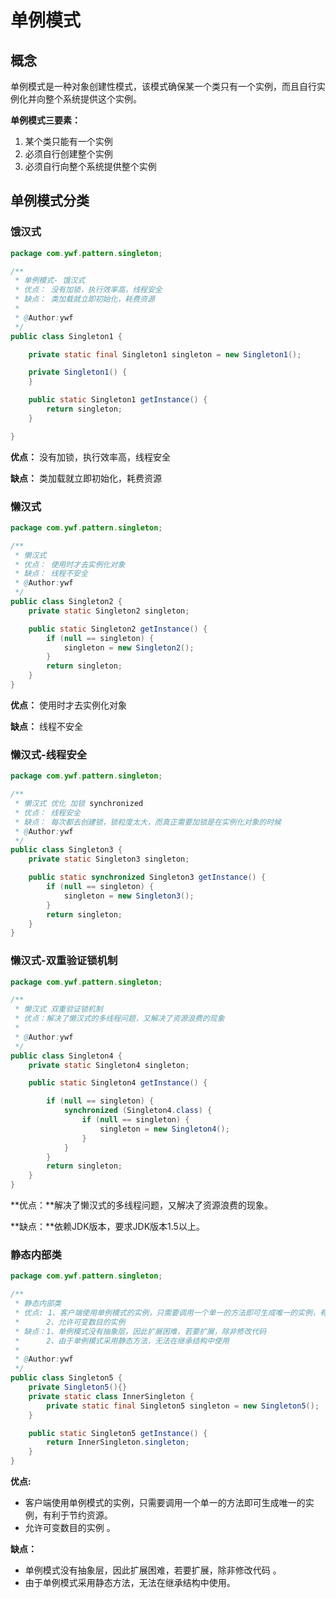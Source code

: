 # 单例模式

## 概念

单例模式是一种对象创建性模式，该模式确保某一个类只有一个实例，而且自行实例化并向整个系统提供这个实例。

**单例模式三要素：**

1. 某个类只能有一个实例
2. 必须自行创建整个实例
3. 必须自行向整个系统提供整个实例



## 单例模式分类

### 饿汉式

```java
package com.ywf.pattern.singleton;

/**
 * 单例模式- 饿汉式
 * 优点： 没有加锁，执行效率高，线程安全
 * 缺点： 类加载就立即初始化，耗费资源
 *
 * @Author:ywf
 */
public class Singleton1 {

    private static final Singleton1 singleton = new Singleton1();

    private Singleton1() {
    }

    public static Singleton1 getInstance() {
        return singleton;
    }

}
```

**优点：** 没有加锁，执行效率高，线程安全

**缺点：** 类加载就立即初始化，耗费资源



### 懒汉式

```java
package com.ywf.pattern.singleton;

/**
 * 懒汉式
 * 优点： 使用时才去实例化对象
 * 缺点： 线程不安全
 * @Author:ywf
 */
public class Singleton2 {
    private static Singleton2 singleton;

    public static Singleton2 getInstance() {
        if (null == singleton) {
            singleton = new Singleton2();
        }
        return singleton;
    }
}
```

**优点：** 使用时才去实例化对象

**缺点：** 线程不安全



### 懒汉式-线程安全

```java
package com.ywf.pattern.singleton;

/**
 * 懒汉式 优化 加锁 synchronized
 * 优点： 线程安全
 * 缺点： 每次都去创建锁，锁粒度太大，而真正需要加锁是在实例化对象的时候
 * @Author:ywf
 */
public class Singleton3 {
    private static Singleton3 singleton;

    public static synchronized Singleton3 getInstance() {
        if (null == singleton) {
            singleton = new Singleton3();
        }
        return singleton;
    }
}
```



### 懒汉式-双重验证锁机制

```java
package com.ywf.pattern.singleton;

/**
 * 懒汉式 双重验证锁机制
 * 优点：解决了懒汉式的多线程问题，又解决了资源浪费的现象
 *
 * @Author:ywf
 */
public class Singleton4 {
    private static Singleton4 singleton;

    public static Singleton4 getInstance() {

        if (null == singleton) {
            synchronized (Singleton4.class) {
                if (null == singleton) {
                    singleton = new Singleton4();
                }
            }
        }
        return singleton;
    }
}
```

**优点：**解决了懒汉式的多线程问题，又解决了资源浪费的现象。

**缺点：**依赖JDK版本，要求JDK版本1.5以上。



### 静态内部类

```java
package com.ywf.pattern.singleton;

/**
 * 静态内部类
 * 优点: 1、客户端使用单例模式的实例，只需要调用一个单一的方法即可生成唯一的实例，有利于节约资源
 *      2、允许可变数目的实例
 * 缺点：1、单例模式没有抽象层，因此扩展困难，若要扩展，除非修改代码
 *      2、由于单例模式采用静态方法，无法在继承结构中使用
 *
 * @Author:ywf
 */
public class Singleton5 {
    private Singleton5(){}
    private static class InnerSingleton {
        private static final Singleton5 singleton = new Singleton5();
    }

    public static Singleton5 getInstance() {
        return InnerSingleton.singleton;
    }
}
```

**优点:** 

- 客户端使用单例模式的实例，只需要调用一个单一的方法即可生成唯一的实例，有利于节约资源。           
- 允许可变数目的实例 。

**缺点：**

- 单例模式没有抽象层，因此扩展困难，若要扩展，除非修改代码 。
- 由于单例模式采用静态方法，无法在继承结构中使用。